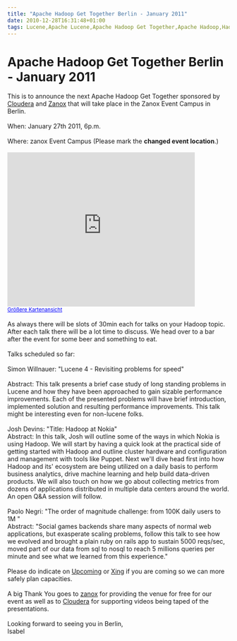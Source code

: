 ```yaml
---
title: "Apache Hadoop Get Together Berlin - January 2011"
date: 2010-12-28T16:31:48+01:00
tags: Lucene,Apache Lucene,Apache Hadoop Get Together,Apache Hadoop,Hadoop,Mahout,Get Together,
---
```


# Apache Hadoop Get Together Berlin - January 2011


This is to announce the next Apache Hadoop Get Together sponsored by <a href="http://www.cloudera.com">Cloudera</a> and 
<a href="http://www.zanox.de">Zanox</a> that will take place in the Zanox Event Campus in Berlin.<br><br>When: January 
27th 2011, 6p.m.<br><br>Where: zanox Event Campus (Please mark the <b>changed event location</b>.)<br><br><iframe 
width="425" height="350" frameborder="0" scrolling="no" marginheight="0" marginwidth="0" 
src="http://maps.google.com/maps?f=q&amp;source=s_q&amp;hl=de&amp;geocode=&amp;q=ZANOX.de+AG,+Berlin&amp;sll=52.507027,1
3.403664&amp;sspn=0.162159,0.308647&amp;ie=UTF8&amp;hq=ZANOX.de+AG,&amp;hnear=Berlin,+Deutschland&amp;ll=52.501337,13.44
9175&amp;spn=0.006361,0.019248&amp;z=14&amp;iwloc=A&amp;cid=16432150872696696319&amp;output=embed"></iframe><br 
/><small><a 
href="http://maps.google.com/maps?f=q&amp;source=embed&amp;hl=de&amp;geocode=&amp;q=ZANOX.de+AG,+Berlin&amp;sll=52.50702
7,13.403664&amp;sspn=0.162159,0.308647&amp;ie=UTF8&amp;hq=ZANOX.de+AG,&amp;hnear=Berlin,+Deutschland&amp;ll=52.501337,13
.449175&amp;spn=0.006361,0.019248&amp;z=14&amp;iwloc=A&amp;cid=16432150872696696319" 
style="color:#0000FF;text-align:left">Größere Kartenansicht</a></small><br><br>As always there will be slots of 30min 
each for talks on your Hadoop topic. After each talk there will be a lot time to discuss. We head over to a bar after 
the event for some beer and something to eat.<br><br>Talks scheduled so far:<br><br>Simon Willnauer: "Lucene 4 - 
Revisiting problems for speed"<br><br>Abstract: This talk presents a brief case study of long standing problems in 
Lucene and how they have been approached to gain sizable performance improvements. Each of the presented problems will 
have brief introduction, implemented solution and resulting performance improvements. This talk might be interesting 
even for non-lucene folks. <br><br>Josh Devins: "Title: Hadoop at Nokia"<br>Abstract: In this talk, Josh will outline 
some of the ways in which Nokia is using Hadoop. We will start by having a quick look at the practical side of getting 
started with Hadoop and outline cluster hardware and configuration and management with tools like Puppet. Next we'll 
dive head first into how Hadoop and its' ecosystem are being utilized on a daily basis to perform business analytics, 
drive machine learning and help build data-driven products. We will also touch on how we go about collecting metrics 
from dozens of applications distributed in multiple data centers around the world. An open Q&A session will 
follow.<br><br>Paolo Negri: "The order of magnitude challenge: from 100K daily users to 1M "<br>Abstract: "Social games 
backends share many aspects of normal web applications, but exasperate scaling problems, follow this talk to see how we 
evolved and brought a plain ruby on rails app to sustain 5000 reqs/sec, moved part of our data from sql to nosql to 
reach 5 millions queries per minute and see what we learned from this experience."<br><br>Please do indicate on <a 
href="http://upcoming.yahoo.com/event/7529907/BERLIN/Berlin/Apache-Hadoop-Get-Together/zanox-GAP-Campus-Open-Space/?ps=6
">Upcoming</a> or <a href="https://www.xing.com/events/apache-hadoop-january-2011-655428/description">Xing</a> if you 
are coming so we can more safely plan capacities.<br><br>A big Thank You goes to <a 
href="http://www.zanox.de">zanox</a> for providing the venue for free for our event as well as to <a 
href="http://www.cloudera.com">Cloudera</a> for supporting videos being taped of the presentations.<br><br>Looking 
forward to seeing you in Berlin,<br>Isabel
